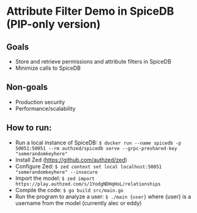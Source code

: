 # Attribute Filter Demo in SpiceDB (PIP-only version)
## Goals
* Store and retrieve permissions and attribute filters in SpiceDB
* Minimize calls to SpiceDB
## Non-goals
* Production security
* Performance/scalability

## How to run:

* Run a local instance of SpiceDB: ```$ docker run --name spicedb -p 50051:50051 --rm authzed/spicedb serve --grpc-preshared-key "somerandomkeyhere"```
* Install Zed (https://github.com/authzed/zed)
* Configure Zed: ```$ zed context set local localhost:50051 "somerandomkeyhere" --insecure```
* Import the model: ```$ zed import https://play.authzed.com/s/1YodgNDHqHoL/relationships```
* Compile the code: ```$ go build src/main.go```
* Run the program to analyze a user: ```$ ./main {user}``` where {user} is a username from the model (currently alec or eddy)